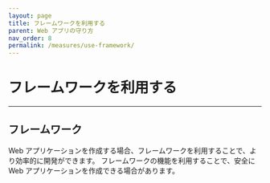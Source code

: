 ```yaml
---
layout: page
title: フレームワークを利用する
parent: Web アプリの守り方
nav_order: 8
permalink: /measures/use-framework/
---
```


# フレームワークを利用する

---

## フレームワーク

Web アプリケーションを作成する場合、フレームワークを利用することで、より効率的に開発ができます。
フレームワークの機能を利用することで、安全に Web アプリケーションを作成できる場合があります。
